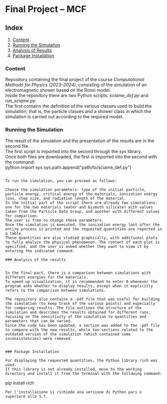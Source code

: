 # Final Project – MCF

## Index
1. [Content](#content)
2. [Running the Simulation](#running-the-simulation)
3. [Analysis of Results](#analysis-of-results)
4. [Package Installation](#package-installation)

### Content

Repository containing the final project of the course *Computational Methods for Physics (2023–2024)*, consisting of the simulation of an electromagnetic shower based on the Rossi model.  
Inside the repository there are two Python scripts: _sciame_def.py_ and _run_sciame.py_.  
The first contains the definition of the various classes used to build the simulation; that is, the particle classes and a shower class in which the simulation is carried out according to the required model.  

### Running the Simulation  

The result of the simulation and the presentation of the results are in the second file.  
The first script is imported into the second through the _sys_ library.  
Once both files are downloaded, the first is imported into the second with the command:  
python
import sys
sys.path.append("path/to/sciame_def.py")
```

To run the simulation, you can proceed as follows:

Choose the simulation parameters: type of the initial particle, particle energy, critical energy of the materials, ionization energy loss, step size, and radiation length of the material.
In the initial part of the script there are already two simulations: one for the two materials (water and bismuth silicate) with values taken from the Particle Data Group, and another with different values for comparison.
The user is free to change these parameters.
Once the simulation is executed, the ionization energy lost after the entire process is printed and the requested quantities are reported in a table.
These quantities are also studied graphically, with additional plots to fully analyze the physical phenomenon. The content of each plot is specified, and the user is asked whether they want to view it by entering the indicated command.

### Analysis of the results 


In the final part, there is a comparison between simulations with different energies for the materials.
To speed up visualization, it is recommended to enter 0 whenever the program asks whether to display results, except when it explicitly refers to the comparison between simulations.

The repository also contains a .pdf file that was useful for building the simulation (to keep track of the various points) and especially for comparing results. The file outlines the structure of the simulation and describes the results obtained for different runs, focusing on the sensitivity of the simulation to quantities and parameters that can be varied.
Since the code has been updated, a section was added to the .pdf file to compare with the new results, while two sections related to the outdated version of the simulation (which contained some inconsistencies) were removed.


### Package Installation

For displaying the requested quantities, the Python library rich was used.
If this library is not already installed, move to the working directory and install it from the terminal with the following command:

```
pip install rich
```
Per l'installazione si richiede una versione di Python pari o superiore alla 3.7.
